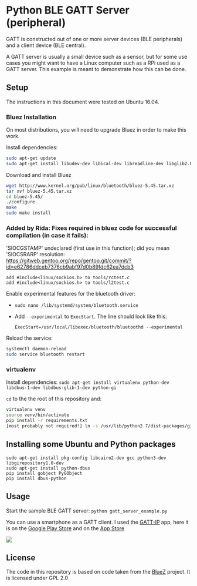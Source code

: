 # Python BLE GATT Server (peripheral)
GATT is constructed out of one or more server devices (BLE peripherals) and a client device (BLE central).

A GATT server is usually a small device such as a sensor, but for some use cases you might want to have a Linux computer such as a RPi used as a GATT server. This example is meant to demonstrate how this can be done.


## Setup
The instructions in this document were tested on Ubuntu 16.04.

### Bluez Installation
On most distributions, you will need to upgrade Bluez in order to make this work.

Install dependencies:
```bash
sudo apt-get update
sudo apt-get install libudev-dev libical-dev libreadline-dev libglib2.0-dev libdbus-1-dev
```

Download and install Bluez

```bash
wget http://www.kernel.org/pub/linux/bluetooth/bluez-5.45.tar.xz
tar xvf bluez-5.45.tar.xz
cd bluez-5.45/
./configure
make
sudo make install
```

### Added by Rida: Fixes required in bluez code for successful compilation (in case it fails):
'SIOCGSTAMP' undeclared (first use in this function); did you mean 'SIOCSRARP’
resolution: https://gitweb.gentoo.org/repo/gentoo.git/commit/?id=e62786ddceb7376cb9abf97d0b89fdc62ea7dcb3
```
add #include<linux/sockios.h> to tools/rctest.c
add #include<linux/sockios.h> to tools/l2test.c
```

Enable experimental features for the bluetooth driver: 
- `sudo nano /lib/systemd/system/bluetooth.service`
- Add `--experimental` to `ExecStart`. The line should look like this: 

    `ExecStart=/usr/local/libexec/bluetooth/bluetoothd --experimental`

Reload the service:
```bash
systemctl daemon-reload
sudo service bluetooth restart
```

### virtualenv
Install dependencies: `sudo apt-get install virtualenv python-dev libdbus-1-dev libdbus-glib-1-dev python-gi`

`cd` to the the root of this repository and:

```bash
virtualenv venv
source venv/bin/activate
pip install -r requirements.txt
[most probably not required!] ln -s /usr/lib/python2.7/dist-packages/gi venv/lib/python2.7/site-packages/
```

## Installing some Ubuntu and Python packages
```sudo apt-get install python3-dev
sudo apt-get install pkg-config libcairo2-dev gcc python3-dev libgirepository1.0-dev
sudo apt-get install python-dbus
pip install gobject PyGObject
pip install dbus-python
```

## Usage
Start the sample BLE GATT server: `python gatt_server_example.py`

You can use a smartphone as a GATT client. I used the [GATT-IP](http://www.gatt-ip.org/) app, here it is on the [Google Play Store](https://play.google.com/store/apps/details?id=org.gatt_ip.activity&hl=en) and on the [App Store](https://itunes.apple.com/us/app/gatt-ip-bluetooth-smart-le-proxy-protocol/id940105344?mt=8)

![](http://jumper-public.s3-website.eu-central-1.amazonaws.com/gatt-ip.gif)

## License
The code in this repository is based on code taken from the [BlueZ](http://www.bluez.org/) project. It is licensed under GPL 2.0
